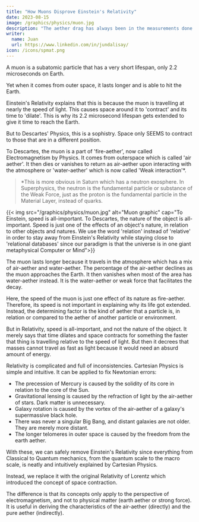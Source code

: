 ```yaml
---
title: "How Muons Disprove Einstein's Relativity"
date: 2023-08-15
image: /graphics/physics/muon.jpg
description: "The aether drag has always been in the measurements done by physicists on light"
writer:
  name: Juan
  url: https://www.linkedin.com/in/jundalisay/
icon: /icons/spmat.png
---
```



A muon is a subatomic particle that has a very short lifespan, only 2.2 microseconds on Earth.

Yet when it comes from outer space, it lasts longer and is able to hit the Earth. 

Einstein's Relativity explains that this is because the muon is travelling at nearly the speed of light. This causes space around it to 'contract' and its time to 'dilate'. This is why its 2.2 microsecond lifespan gets extended to give it time to reach the Earth. 

But to Descartes' Physics, this is a sophistry. Space only SEEMS to contract to those that are in a different position.   

To Descartes, the muon is a part of 'fire-aether', now called Electromagnetism by Physics. It comes from outerspace which is called 'air aether'. It then dies or vanishes to return as air-aether upon interacting with the atmosphere or 'water-aether' which is now called 'Weak interaction'*.


> *This is more obvious in Saturn which has a neutron exosphere. In Superphysics, the neutron is the fundamental particle or substance of the Weak Force, just as the proton is the fundamental particle in the Material Layer, instead of quarks.


{{< img src="/graphics/physics/muon.jpg" alt="Muon graphic" cap="To Einstein, speed is all-important. To Descartes, the nature of the object is all-important. Speed is just one of the effects of an object's nature, in relation to other objects and natures. We use the word 'relation' instead of 'relative' in order to stay away from Einstein's Relativity while staying close to 'relational databases' since our paradigm is that the universe is in one giant metaphysical Computer or Mind">}}


The muon lasts longer because it travels in the atmosphere which has a mix of air-aether and water-aether. The percentage of the air-aether declines as the muon approaches the Earth. It then vanishes when most of the area has water-aether instead. It is the water-aether or weak force that facilitates the decay. 

Here, the speed of the muon is just one effect of its nature as fire-aether. Therefore, its speed is not important in explaining why its life got extended. Instead, the determining factor is the kind of aether that a particle is, in relation or compared to the aether of another particle or environment. 

But in Relativity, speed is all-important, and not the nature of the object. It merely says that time dilates and space contracts for something the faster that thing is travelling relative to the speed of light. But then it decrees that masses cannot travel as fast as light because it would need an absurd amount of energy.  

Relativity is complicated and full of inconsistencies. Cartesian Physics is simple and intuitive. It can be applied to fix Newtonian errors:

- The precession of Mercury is caused by the solidity of its core in relation to the core of the Sun.
- Gravitational lensing is caused by the refraction of light by the air-aether of stars. Dark matter is unnecessary.
- Galaxy rotation is caused by the vortex of the air-aether of a galaxy's supermassive black hole.
- There was never a singular Big Bang, and distant galaxies are not older. They are merely more distant.
- The longer telomeres in outer space is caused by the freedom from the earth aether. 

With these, we can safely remove Einstein's Relativity since everything from Classical to Quantum mechanics, from the quantum scale to the macro scale, is neatly and intuitively explained by Cartesian Physics.

Instead, we replace it with the original Relativity of Lorentz which introduced the concept of space contraction. 

The difference is that its concepts only apply to the perspective of electromagnetism, and not to physical matter (earth aether or strong force). It is useful in deriving the characteristics of the air-aether (directly) and the pure aether (indirectly). 

